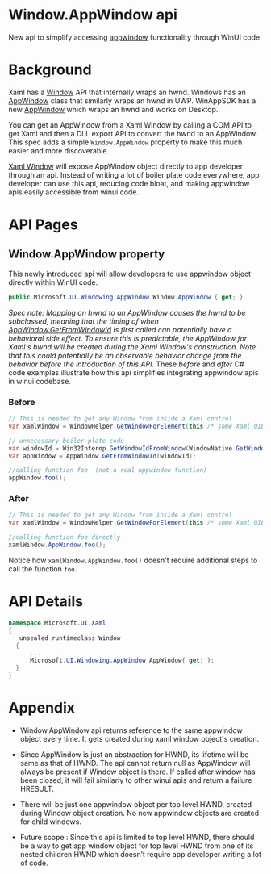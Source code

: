 Window.AppWindow api
===
New api to simplify accessing [appwindow](https://docs.microsoft.com/en-us/windows/apps/windows-app-sdk/windowing/windowing-overview) functionality through WinUI code

# Background
Xaml has a [Window](https://docs.microsoft.com/uwp/api/Windows.UI.Xaml.Window) API that internally wraps an hwnd. Windows has an [AppWindow](https://docs.microsoft.com/uwp/api/Windows.UI.WindowManagement.AppWindow) class that similarly wraps an hwnd in UWP. WinAppSDK has a new [AppWindow](https://docs.microsoft.com/windows/windows-app-sdk/api/winrt/Microsoft.UI.Windowing.AppWindow) which wraps an hwnd and works on Desktop.

You can get an AppWindow from a Xaml Window by calling a COM API to get Xaml and then a DLL export API to convert the hwnd to an AppWindow. This spec adds a simple `Window.AppWindow` property to make this much easier and more discoverable.

[Xaml Window](https://docs.microsoft.com/en-us/windows/windows-app-sdk/api/winrt/microsoft.ui.xaml.window) will expose AppWindow object directly to app developer through an api. Instead of writing a lot of boiler plate code everywhere, app developer can use this api, reducing code bloat, and making appwindow apis easily accessible from winui code.


# API Pages

## Window.AppWindow property

This newly introduced api will allow developers to use appwindow object directly within WinUI code.
```c#
public Microsoft.UI.Windowing.AppWindow Window.AppWindow { get; }
```
_Spec note: Mapping an hwnd to an AppWindow causes the hwnd to be subclassed, meaning that the timing of when [AppWindow.GetFromWindowId](https://docs.microsoft.com/windows/windows-app-sdk/api/winrt/Microsoft.UI.Windowing.AppWindow.GetFromWindowId) is first called can potentially have a behavioral side effect. To ensure this is predictable, the AppWindow for Xaml's hwnd will be created during the Xaml Window's construction. Note that this could potentially be an observable behavior change from the behavior before the introduction of this API._
These *before* and *after* C# code examples illustrate how this api simplifies integrating appwindow apis in winui codebase.


### Before
```c#
// This is needed to get any Window from inside a Xaml control 
var xamlWindow = WindowHelper.GetWindowForElement(this /* some Xaml UIElement */);   

// unnecessary boiler plate code 
var windowId = Win32Interop.GetWindowIdFromWindow(WindowNative.GetWindowHandle(xamlWindow)); 
var appWindow = AppWindow.GetFromWindowId(windowId); 

//calling function foo  (not a real appwindow function)
appWindow.foo();
```

### After
```c#
// This is needed to get any Window from inside a Xaml control 
var xamlWindow = WindowHelper.GetWindowForElement(this /* some Xaml UIElement */);   

//calling function foo directly
xamlWindow.AppWindow.foo();  
```
Notice how `xamlWindow.AppWindow.foo()` doesn't require additional steps to call the function `foo`.

# API Details

```c# (but really MIDL3)
namespace Microsoft.UI.Xaml
{
   unsealed runtimeclass Window
  {
      ...
      Microsoft.UI.Windowing.AppWindow AppWindow{ get; };
  }
}
```

# Appendix
- Window.AppWindow api returns reference to the same appwindow object every time. It gets created during xaml window object's creation.


- Since AppWindow is just an abstraction for HWND, its lifetime will be same as that of HWND. The api cannot return null as AppWindow will always be present if Window object is there. If called after window has been closed, it will fail similarly to other winui apis and return a failure HRESULT. 

- There will be just one appwindow object per top level HWND, created during Window object creation. No new appwindow objects are created for child windows. 

- Future scope : Since this api is limited to top level HWND, there should be a way to get app window object for top level HWND from one of its nested children HWND which doesn’t require app developer writing a lot of code. 

